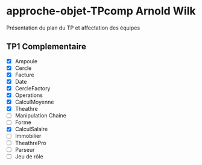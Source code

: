 # approche-objet-TPcomp Arnold Wilk

Présentation du plan du TP et affectation des équipes 

## TP1 Complementaire

- [x] Ampoule
- [x] Cercle
- [x] Facture
- [x] Date
- [x] CercleFactory
- [x] Operations
- [x] CalculMoyenne
- [x] Theathre
- [ ] Manipulation Chaine
- [ ] Forme
- [x] CalculSalaire
- [ ] Immobilier
- [ ] TheathrePro
- [ ] Parseur
- [ ] Jeu de rôle
